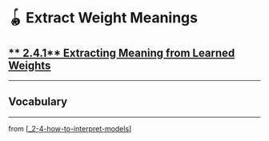 # 🪀 Extract Weight Meanings

## [** 2.4.1** Extracting Meaning from Learned Weights](https://livebook.manning.com/book/deep-learning-with-javascript/chapter-2/276)

---

## **Vocabulary**

---
from [[_2-4-how-to-interpret-models]]

[//begin]: # "Autogenerated link references for markdown compatibility"
[_2-4-how-to-interpret-models]: _2-4-how-to-interpret-models.md "🪀 How to Interpret Models"
[//end]: # "Autogenerated link references"